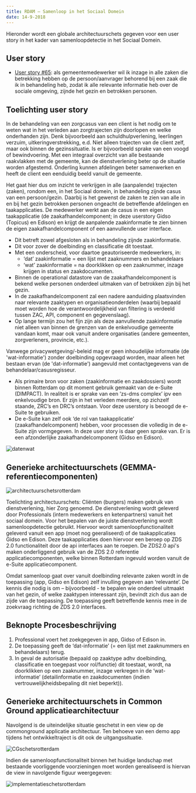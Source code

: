 ```yaml
---
title: RDAM – Samenloop in het Sociaal Domein
date: 14-9-2018
---
```


Hieronder wordt een globale architectuurschets gegeven voor een user story in het kader van samenloopdetectie in het Sociaal Domein.

## User story
* [User story #65](https://github.com/VNG-Realisatie/gemma-zaken/issues/65): als gemeentemedewerker wil ik inzage in alle zaken die betrekking hebben op de persoon/aanvrager behorend bij een zaak die ik in behandeling heb, zodat ik alle relevante informatie heb over de sociale omgeving, zijnde het gezin en betrokken personen.

## Toelichting user story

In de behandeling van een zorgcasus van een client is het nodig om te weten wat in het verleden aan zorgtrajecten zijn doorlopen en welke onderhanden zijn. Denk bijvoorbeeld aan schuldhulpverlening, leerlingen verzuim, uitkeringverstrekking, e.d. Niet alleen trajecten van de client zelf, maar ook binnen de gezinssituatie. Is er bijvoorbeeld sprake van een voogd of bewindvoering. Met een integraal overzicht van alle bestaande raakvlakken met de gemeente, kan de dienstverlening beter op de situatie worden afgestemd. Onderling kunnen afdelingen beter samenwerken en heeft de client een eenduidig beeld vanuit de gemeente.

Het gaat hier dus om inzicht te verkrijgen in alle (aanpalende) trajecten (zaken), rondom een, in het Sociaal domein, in behandeling zijnde casus van een persoon/gezin. Daarbij is het gewenst de zaken te zien van alle in en bij het gezin betrokken personen ongeacht de betreffende afdelingen en taakapplicaties. De medewerker werkt aan de casus in een eigen taakapplicatie (de zaakafhandelcomponent; in deze userstory Gidso (Topicus) en Edison) en krijgt de aanpalende zaakinformatie te zien binnen de eigen zaakafhandelcomponent of een aanvullende user interface.

* Dit betreft zowel afgesloten als in behandeling zijnde zaakinformatie.
* Dit voor zover de doelbinding en classificatie dit toestaat.
* Met een onderscheid, voor daartoe geautoriseerde medewerkers, in:
    * ‘dat’ zaakinformatie = een lijst met zaaknummers en behandelaars
    * ‘wat’ zaakinformatie = na doorklikken op een zaaknummer, inzage krijgen in status en zaakdocumenten.
* Binnen de operational datastore van de zaakafhandelcomponent is bekend welke personen onderdeel uitmaken van of betrokken zijn bij het gezin.
* In de zaakafhandelcomponent zal een nadere aanduiding plaatsvinden naar relevante zaaktypen en organisatieonderdelen (waarbij bepaald moet worden hoe de verantwoordelijkheid van filtering is verdeeld tussen ZAC, API, component en gegevenslaag).
* Op lange termijn zou het fijn zijn als deze aanvullende zaakinformatie niet alleen van binnen de grenzen van de enkelvoudige gemeente vandaan komt, maar ook vanuit andere organisaties (andere gemeenten, zorgverleners, provincie, etc.).

Vanwege privacywetgeving/-beleid mag er geen inhoudelijke informatie (de 'wat-informatie') zonder doelbinding opgevraagd worden, maar alleen het bestaan ervan (de 'dat-informatie') aangevuld met contactgegevens van de behandelaar/casusregisseur. <juridische check moet nog gemaakt>

* Als primaire bron voor zaken (zaakinformatie en zaakdossiers) wordt binnen Rotterdam op dit moment gebruik gemaakt van de e-Suite (DIMPACT). In realiteit is er sprake van een ‘zs-dms complex’ ipv een enkelvoudige bron. Er zijn in het verleden meerdere, op zichzelf staande, ZRC’s en DRC’s ontstaan. Voor deze userstory is beoogd de e-Suite te gebruiken.
* De e-Suite kan zelf ook ‘de rol van taakapplicatie’ (zaakafhandelcomponent) hebben, voor processen die volledig in de e-Suite zijn vormgegeven. In deze user story is daar geen sprake van. Er is een afzonderlijke zaakafhandelcomponent (Gidso en Edison).

![datenwat](./bestanden/rotterdam/datenwat.png?raw=true)

## Generieke architectuurschets (GEMMA-referentiecomponenten)

![architectuurschetsrotterdam](./bestanden/rotterdam/US65-arch-1.png?raw=true)

Toelichting architectuurschets: Cliënten (burgers) maken gebruik van dienstverlening, hier Zorg genoemd. De dienstverlening wordt geleverd door Professionals (intern medewerkers en ketenpartners) vanuit het sociaal domein. Voor het bepalen van de juiste dienstverlening wordt samenloopdetectie gebruikt. Hiervoor wordt samenloopfunctionaliteit geleverd vanuit een app (moet nog geeraliseerd) of de taakapplicaties Gidso en Edison. Deze taakapplicaties doen hiervoor een beroep op ZDS 2.0 functionaliteit door de api interfaces aan te roepen. De ZDS2.0 api's maken onderliggend gebruik van de ZDS 2.0 referentie applicatiecomponenten, welke binnen Rotterdam ingevuld worden vanuit de e-Suite applicatiecomponent.

Omdat samenloop gaat over vanuit doelbinding relevante zaken wordt in de toepassing (app, Gidso en Edison) zelf invulling gegeven aan ‘relevante’. De kennis die nodig is om – bijvoorbeeld - te bepalen wie onderdeel uitmaakt van het gezin, of welke zaaktypen interessant zijn, bevindt zich dus aan de zijde van de toepassing. De toepassing geeft betreffende kennis mee in de zoekvraag richting de ZDS 2.0 interfaces.

## Beknopte Procesbeschrijving

1.	Professional voert het zoekgegeven in app, Gidso of Edison in.
2.	De toepassing geeft de ‘dat-informatie’ (= een lijst met zaaknummers en behandelaars) terug.
3.	In geval de autorisatie (bepaald op zaaktype adhv doelbinding, classificatie en toegepast voor rol/functie) dit toestaat, wordt, na doorklikken op een zaaknummer, inzage verkregen in de ‘wat-informatie’ (detailinformatie en zaakdocumenten (indien vertrouwelijkheidsbepaling dit niet beperkt)).

## Generieke architectuurschets in Common Ground applicatiearchitectuur

Navolgend is de uiteindelijke situatie geschetst in een view
op de commonground applicatie architectuur. Ten behoeve van een demo app
tijdens het ontwikkeltraject is dit ook de uitgangssituatie.

![CGschetsrotterdam](./bestanden/rotterdam/US65-arch-3.png?raw=true)

Indien de samenloopfunctionaliteit binnen het huidige
landschap met bestaande voorliggende voorzieningen moet worden gerealiseerd is hiervan
de view in navolgende figuur weergegeven:

![implementatieschetsrotterdam](./bestanden/rotterdam/US65-arch-2.png?raw=true)
